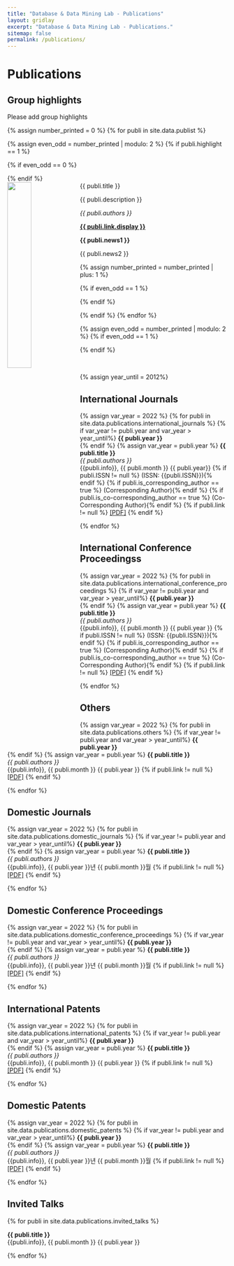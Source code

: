 ```yaml
---
title: "Database & Data Mining Lab - Publications"
layout: gridlay
excerpt: "Database & Data Mining Lab - Publications."
sitemap: false
permalink: /publications/
---
```



# Publications

## Group highlights

Please add group highlights

{% assign number_printed = 0 %}
{% for publi in site.data.publist %}

{% assign even_odd = number_printed | modulo: 2 %}
{% if publi.highlight == 1 %}

{% if even_odd == 0 %}
<div class="row">
{% endif %}

<div class="col-sm-6 clearfix">
 <div class="well">
  <pubtit>{{ publi.title }}</pubtit>
  <img src="{{ site.url }}{{ site.baseurl }}/images/pubpic/{{ publi.image }}" class="img-responsive" width="33%" style="float: left" />
  <p>{{ publi.description }}</p>
  <p><em>{{ publi.authors }}</em></p>
  <p><strong><a href="{{ publi.link.url }}">{{ publi.link.display }}</a></strong></p>
  <p class="text-danger"><strong> {{ publi.news1 }}</strong></p>
  <p> {{ publi.news2 }}</p>
 </div>
</div>

{% assign number_printed = number_printed | plus: 1 %}

{% if even_odd == 1 %}
</div>
{% endif %}

{% endif %}
{% endfor %}

{% assign even_odd = number_printed | modulo: 2 %}
{% if even_odd == 1 %}
</div>
{% endif %}

<p> &nbsp; </p>

{% assign year_until = 2012%}

## International Journals
{% assign var_year = 2022 %}
{% for publi in site.data.publications.international_journals %}
  {% if var_year != publi.year and var_year > year_until%}
  **{{ publi.year }}** <br />
  {% endif %}
  {% assign var_year = publi.year %}
  **{{ publi.title }}** <br />
  <em>{{ publi.authors }} </em><br />
  {{publi.info}}, {{ publi.month }} {{ publi.year}}
  {% if publi.ISSN != null %} (ISSN: {{publi.ISSN}}){% endif %} {% if publi.is_corresponding_author == true %} (Corresponding Author){% endif %} {% if publi.is_co-corresponding_author == true %} (Co-Corresponding Author){% endif %} {% if publi.link != null %} <a href="{{ publi.link }}">[PDF]</a> {% endif %}

{% endfor %}

## International Conference Proceedingss
{% assign var_year = 2022 %}
{% for publi in site.data.publications.international_conference_proceedings %}
  {% if var_year != publi.year and var_year > year_until%}
  **{{ publi.year }}** <br />
  {% endif %}
  {% assign var_year = publi.year %}
  **{{ publi.title }}** <br />
  <em>{{ publi.authors }} </em><br />
  {{publi.info}}, {{ publi.month }} {{ publi.year }}
  {% if publi.ISSN != null %} (ISSN: {{publi.ISSN}}){% endif %} {% if publi.is_corresponding_author == true %} (Corresponding Author){% endif %} {% if publi.is_co-corresponding_author == true %} (Co-Corresponding Author){% endif %} {% if publi.link != null %} <a href="{{ publi.link }}">[PDF]</a> {% endif %}

{% endfor %}

## Others
{% assign var_year = 2022 %}
{% for publi in site.data.publications.others %}
  {% if var_year != publi.year and var_year > year_until%}
  **{{ publi.year }}** <br />
  {% endif %}
  {% assign var_year = publi.year %}
  **{{ publi.title }}** <br />
  <em>{{ publi.authors }} </em><br />
  {{publi.info}}, {{ publi.month }} {{ publi.year }} {% if publi.link != null %}
  <a href="{{ publi.link }}">[PDF]</a>
  {% endif %}

{% endfor %}

## Domestic Journals
{% assign var_year = 2022 %}
{% for publi in site.data.publications.domestic_journals %}
  {% if var_year != publi.year and var_year > year_until%}
  **{{ publi.year }}** <br />
  {% endif %}
  {% assign var_year = publi.year %}
  **{{ publi.title }}** <br />
  <em>{{ publi.authors }} </em><br />
  {{publi.info}}, {{ publi.year }}년 {{ publi.month }}월 {% if publi.link != null %}
  <a href="{{ publi.link }}">[PDF]</a>
  {% endif %}

{% endfor %}


## Domestic Conference Proceedings
{% assign var_year = 2022 %}
{% for publi in site.data.publications.domestic_conference_proceedings %}
  {% if var_year != publi.year and var_year > year_until%}
  **{{ publi.year }}** <br />
  {% endif %}
  {% assign var_year = publi.year %}
  **{{ publi.title }}** <br />
  <em>{{ publi.authors }} </em><br />
  {{publi.info}}, {{ publi.year }}년 {{ publi.month }}월 {% if publi.link != null %}
  <a href="{{ publi.link }}">[PDF]</a>
  {% endif %}

{% endfor %}

## International Patents
{% assign var_year = 2022 %}
{% for publi in site.data.publications.international_patents %}
  {% if var_year != publi.year and var_year > year_until%}
  **{{ publi.year }}** <br />
  {% endif %}
  {% assign var_year = publi.year %}
  **{{ publi.title }}** <br />
  <em>{{ publi.authors }} </em><br />
  {{publi.info}}, {{ publi.month }} {{ publi.year }} {% if publi.link != null %} 
  <a href="{{ publi.link }}">[PDF]</a>
  {% endif %}

{% endfor %}
## Domestic Patents
{% assign var_year = 2022 %}
{% for publi in site.data.publications.domestic_patents %}
  {% if var_year != publi.year and var_year > year_until%}
  **{{ publi.year }}** <br />
  {% endif %}
  {% assign var_year = publi.year %}
  **{{ publi.title }}** <br />
  <em>{{ publi.authors }} </em><br />
  {{publi.info}}, {{ publi.year }}년 {{ publi.month }}월 {% if publi.link != null %}
  <a href="{{ publi.link }}">[PDF]</a>
  {% endif %}

{% endfor %}

## Invited Talks

{% for publi in site.data.publications.invited_talks %}

  **{{ publi.title }}** <br />
  {{publi.info}}, {{ publi.month }} {{ publi.year }}

{% endfor %}
